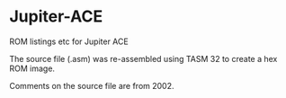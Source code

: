 # Jupiter-ACE
ROM listings etc for Jupiter ACE

The source file (.asm) was re-assembled using TASM 32 to create a hex ROM image.

Comments on the source file are from 2002.
